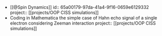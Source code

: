 - [[@Spin Dynamics]]
  id:: 65a00179-97da-41a4-9f16-0659e6129332
  project:: [[projects/OOP CISS simulations]]
- Coding in Mathematica the simple case of Hahn echo signal of a single electron considering Zeeman interaction
  project:: [[projects/OOP CISS simulations]]